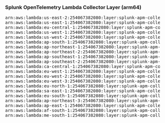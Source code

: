 <h3>Splunk OpenTelemetry Lambda Collector Layer (arm64)</h3>

<pre>
arn:aws:lambda:us-east-2:254067382080:layer:splunk-apm-collector-arm:10
arn:aws:lambda:us-east-1:254067382080:layer:splunk-apm-collector-arm:10
arn:aws:lambda:eu-central-1:254067382080:layer:splunk-apm-collector-arm:10
arn:aws:lambda:us-west-1:254067382080:layer:splunk-apm-collector-arm:10
arn:aws:lambda:us-west-2:254067382080:layer:splunk-apm-collector-arm:10
arn:aws:lambda:ap-south-1:254067382080:layer:splunk-apm-collector-arm:10
arn:aws:lambda:ap-northeast-1:254067382080:layer:splunk-apm-collector-arm:10
arn:aws:lambda:ap-northeast-2:254067382080:layer:splunk-apm-collector-arm:10
arn:aws:lambda:ap-southeast-1:254067382080:layer:splunk-apm-collector-arm:10
arn:aws:lambda:ap-southeast-2:254067382080:layer:splunk-apm-collector-arm:10
arn:aws:lambda:ca-central-1:254067382080:layer:splunk-apm-collector-arm:10
arn:aws:lambda:eu-west-1:254067382080:layer:splunk-apm-collector-arm:10
arn:aws:lambda:eu-west-2:254067382080:layer:splunk-apm-collector-arm:10
arn:aws:lambda:eu-west-3:254067382080:layer:splunk-apm-collector-arm:10
arn:aws:lambda:eu-north-1:254067382080:layer:splunk-apm-collector-arm:10
arn:aws:lambda:sa-east-1:254067382080:layer:splunk-apm-collector-arm:10
arn:aws:lambda:eu-south-1:254067382080:layer:splunk-apm-collector-arm:10
arn:aws:lambda:ap-northeast-3:254067382080:layer:splunk-apm-collector-arm:10
arn:aws:lambda:ap-east-1:254067382080:layer:splunk-apm-collector-arm:10
arn:aws:lambda:af-south-1:254067382080:layer:splunk-apm-collector-arm:10
arn:aws:lambda:me-south-1:254067382080:layer:splunk-apm-collector-arm:10
</pre>
